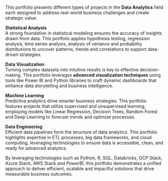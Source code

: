 This portfolio presents different types of projects in the **Data Analytics** field each designed to address real-world business challenges and create strategic value. 

**Statistical Analysis**  
A strong foundation in statistical modeling ensures the accuracy of insights drawn from data. This portfolio applies hypothesis testing, regression analysis, time series analysis, analysis of variance and probability distributions to uncover patterns, trends and correlations to support data-driven strategies.

**Data Visualization**  
Turning complex datasets into intuitive results is key to effective decision-making. This portfolio leverages **advanced visualization techniques** using tools like Power BI and Python libraries to craft dynamic dashboards that enhance data storytelling and business intelligence.

**Machine Learning**  
Predictive analytics drive smarter business strategies. This portfolio features projects that utilize supervised and unsupervised learning, employing models like Linear Regression, Decision Trees, Random Forest and Deep Learning to forecast trends and optimize processes.

**Data Engineering**  
Efficient data pipelines form the structure of data analytics. This portfolio highlights expertise in ETL processes, big data frameworks, and cloud computing, leveraging technologies to ensure data is accessible, clean, and ready for advanced analytics.

By leveraging technologies such as Python, R, SQL, Databricks, GCP Stack, Azure Stack, AWS Stack and PowerBI, this portfolio demonstrates a unified approach to deliver efficient, scalable and impactful solutions that drive measurable business outcomes.
